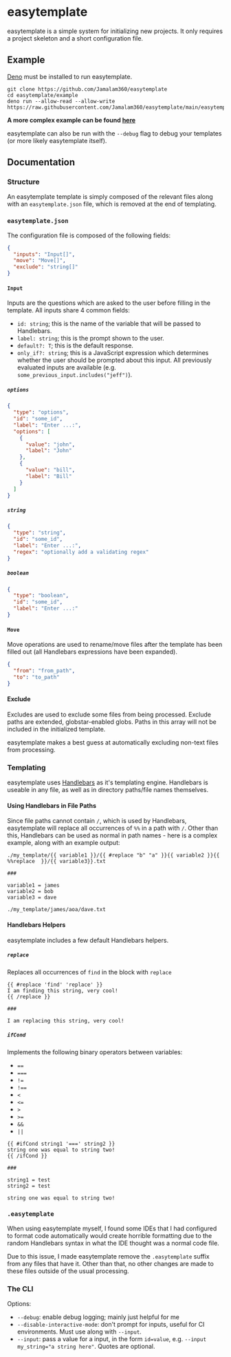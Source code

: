 # easytemplate

easytemplate is a simple system for initializing new projects. It only requires
a project skeleton and a short configuration file.

## Example

[Deno](https://deno.land) must be installed to run easytemplate.

```
git clone https://github.com/Jamalam360/easytemplate
cd easytemplate/example
deno run --allow-read --allow-write https://raw.githubusercontent.com/Jamalam360/easytemplate/main/easytemplate.ts
```

**A more complex example can be found
[here](https://github.com/JamCoreModding/multi-loader-template-mod)**

easytemplate can also be run with the `--debug` flag to debug your templates (or
more likely easytemplate itself).

## Documentation

### Structure

An easytemplate template is simply composed of the relevant files along with an
`easytemplate.json` file, which is removed at the end of
templating.

### `easytemplate.json`

The configuration file is composed of the following fields:

```json
{
  "inputs": "Input[]",
  "move": "Move[]",
  "exclude": "string[]"
}
```

#### `Input`

Inputs are the questions which are asked to the user before filling in the
template. All inputs share 4 common fields:

- `id: string`; this is the name of the variable that will be passed to
  Handlebars.
- `label: string`; this is the prompt shown to the user.
- `default?: T`; this is the default response.
- `only_if?: string`; this is a JavaScript expression which determines whether
  the user should be prompted about this input. All previously evaluated inputs
  are available (e.g. `some_previous_input.includes("jeff")`).

##### `options`

```json
{
  "type": "options",
  "id": "some_id",
  "label": "Enter ...:",
  "options": [
    {
      "value": "john",
      "label": "John"
    },
    {
      "value": "bill",
      "label": "Bill"
    }
  ]
}
```

##### `string`

```json
{
  "type": "string",
  "id": "some_id",
  "label": "Enter ...:",
  "regex": "optionally add a validating regex"
}
```

##### `boolean`

```json
{
  "type": "boolean",
  "id": "some_id",
  "label": "Enter ...:"
}
```

#### `Move`

Move operations are used to rename/move files after the template has been filled
out (all Handlebars expressions have been expanded).

```json
{
  "from": "from_path",
  "to": "to_path"
}
```

#### Exclude

Excludes are used to exclude some files from being processed. Exclude paths are
extended, globstar-enabled globs. Paths in this array will not be included in
the initialized template.

easytemplate makes a best guess at automatically excluding non-text files from
processing.

### Templating

easytemplate uses [Handlebars](https://handlebarsjs.com) as it's templating
engine. Handlebars is useable in any file, as well as in directory paths/file
names themselves.

#### Using Handlebars in File Paths

Since file paths cannot contain `/`, which is used by Handlebars, easytemplate
will replace all occurrences of `%%` in a path with `/`. Other than this,
Handlebars can be used as normal in path names - here is a complex example,
along with an example output:

```
./my_template/{{ variable1 }}/{{ #replace "b" "a" }}{{ variable2 }}{{ %%replace  }}/{{ variable3}}.txt

###

variable1 = james
variable2 = bob
variable3 = dave

./my_template/james/aoa/dave.txt
```

#### Handlebars Helpers

easytemplate includes a few default Handlebars helpers.

##### `replace`

Replaces all occurrences of `find` in the block with `replace`

```
{{ #replace 'find' 'replace' }}
I am finding this string, very cool!
{{ /replace }}

###

I am replacing this string, very cool!
```

##### `ifCond`

Implements the following binary operators between variables:

- `==`
- `===`
- `!=`
- `!==`
- `<`
- `<=`
- `>`
- `>=`
- `&&`
- `||`

```
{{ #ifCond string1 '===' string2 }}
string one was equal to string two!
{{ /ifCond }}

###

string1 = test
string2 = test

string one was equal to string two!
```

### `.easytemplate`

When using easytemplate myself, I found some IDEs that I had configured to
format code automatically would create horrible formatting due to the random
Handlebars syntax in what the IDE thought was a normal code file.

Due to this issue, I made easytemplate remove the `.easytemplate` suffix from
any files that have it. Other than that, no other changes are made to these
files outside of the usual processing.

### The CLI

Options:

- `--debug`: enable debug logging; mainly just helpful for me
- `--disable-interactive-mode`: don't prompt for inputs, useful for CI environments. Must use along with `--input`.
- `--input`: pass a value for a input, in the form `id=value`, e.g. `--input my_string="a string here"`. Quotes are optional.
